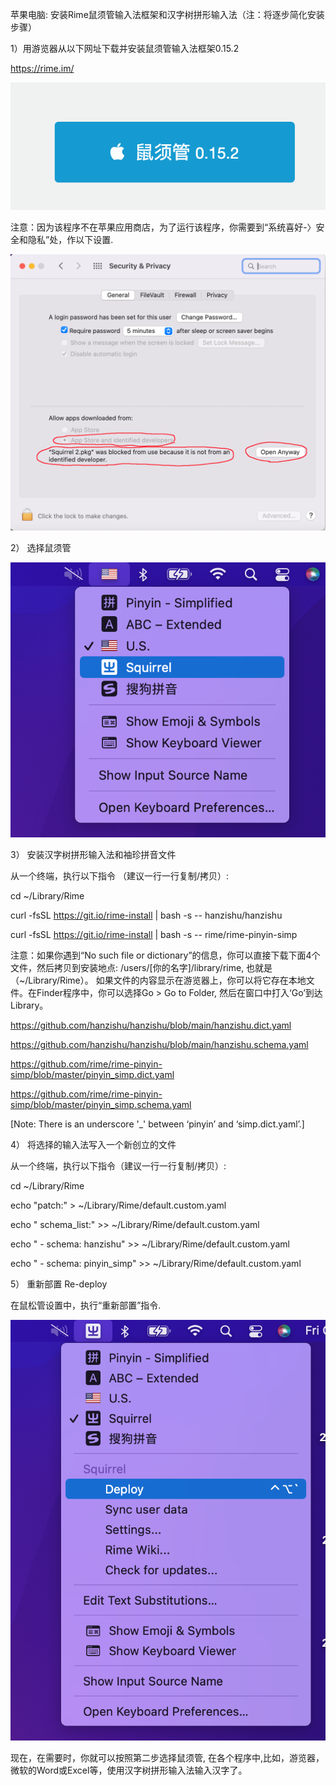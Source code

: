 ﻿
苹果电脑: 安装Rime鼠须管输入法框架和汉字树拼形输入法（注：将逐步简化安装步骤）


1）用游览器从以下网址下载并安装鼠须管输入法框架0.15.2

https://rime.im/

![alt text](https://github.com/hanzishu/hanzishu/blob/main/mac0152.png)
                       
注意：因为该程序不在苹果应用商店，为了运行该程序，你需要到“系统喜好-〉安全和隐私”处，作以下设置.

![alt text](https://github.com/hanzishu/hanzishu/blob/main/privacy.png)
       
                       
2） 选择鼠须管 

![alt text](https://github.com/hanzishu/hanzishu/blob/main/choosesquirrel.png)
                      
3） 安装汉字树拼形输入法和袖珍拼音文件

从一个终端，执行以下指令 （建议一行一行复制/拷贝）:

cd ~/Library/Rime

curl -fsSL https://git.io/rime-install | bash -s -- hanzishu/hanzishu

curl -fsSL https://git.io/rime-install | bash -s -- rime/rime-pinyin-simp

注意：如果你遇到“No such file or dictionary”的信息，你可以直接下载下面4个文件，然后拷贝到安装地点: /users/[你的名字]/library/rime, 也就是 （~/Library/Rime）。 如果文件的内容显示在游览器上，你可以将它存在本地文件。在Finder程序中，你可以选择Go > Go to Folder, 然后在窗口中打入‘Go’到达Library。

https://github.com/hanzishu/hanzishu/blob/main/hanzishu.dict.yaml

https://github.com/hanzishu/hanzishu/blob/main/hanzishu.schema.yaml

https://github.com/rime/rime-pinyin-simp/blob/master/pinyin_simp.dict.yaml

https://github.com/rime/rime-pinyin-simp/blob/master/pinyin_simp.schema.yaml

[Note: There is an underscore '_' between ‘pinyin’ and ‘simp.dict.yaml’.]

4） 将选择的输入法写入一个新创立的文件	

从一个终端，执行以下指令（建议一行一行复制/拷贝）:

cd ~/Library/Rime

echo "patch:" > ~/Library/Rime/default.custom.yaml

echo " schema_list:" >> ~/Library/Rime/default.custom.yaml

echo " - schema: hanzishu" >> ~/Library/Rime/default.custom.yaml

echo " - schema: pinyin_simp" >> ~/Library/Rime/default.custom.yaml
      

5） 重新部置		Re-deploy

在鼠松管设置中，执行“重新部置”指令.

![alt text](https://github.com/hanzishu/hanzishu/blob/main/deploymenu.png)
                           
现在，在需要时，你就可以按照第二步选择鼠须管, 在各个程序中,比如，游览器，微软的Word或Excel等，使用汉字树拼形输入法输入汉字了。



